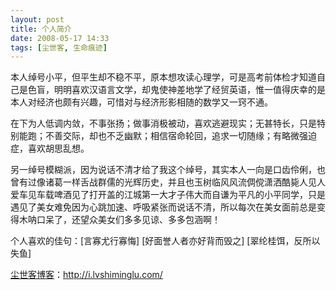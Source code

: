 ```yaml
---
layout: post
title: 个人简介
date: 2008-05-17 14:33
tags: [尘世客, 生命痕迹]
---
```

本人绰号小平，但平生却不稳不平，原本想攻读心理学，可是高考前体检才知道自己是色盲，明明喜欢汉语言文学，却鬼使神差地学了经贸英语，惟一值得庆幸的是本人对经济也颇有兴趣，可惜对与经济形影相随的数学又一窍不通。

在下为人低调内敛，不事张扬；做事消极被动，喜欢逃避现实；无甚特长，只是特别能跑；不善交际，却也不乏幽默；相信宿命轮回，追求一切随缘；有略微强迫症，喜欢胡思乱想。

另一绰号模糊派，因为说话不清才给了我这个绰号，其实本人一向是口齿伶俐，也曾有过像诸葛一样舌战群儒的光辉历史，并且也玉树临风风流倜傥潇洒酷毙人见人爱车见车载啤酒见了打开盖的江城第一大才子伟大而自谦为平凡的小平同学，只是遇见了美女难免因为心跳加速、呼吸紧张而说话不清，所以每次在美女面前总是变得木呐口呆了，还望众美女们多多见谅、多多包涵啊！

个人喜欢的佳句：[言寡尤行寡悔] [好面誉人者亦好背而毁之] [翠纶桂饵，反所以失鱼]

<a href="http://i.lvshiminglu.com/">尘世客博客</a>：<a href="http://i.lvshiminglu.com/">http://i.lvshiminglu.com/</a>

